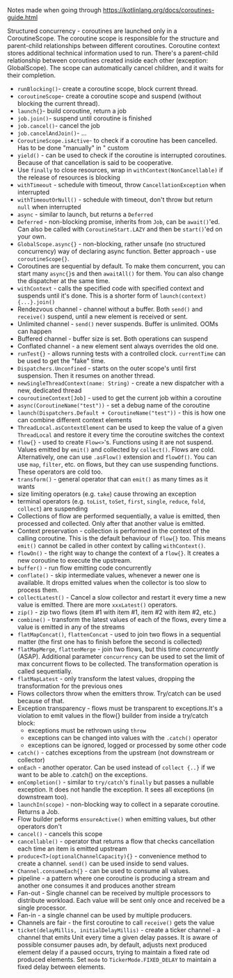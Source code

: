 Notes made when going through https://kotlinlang.org/docs/coroutines-guide.html

Structured concurrency - coroutines are launched only in a CoroutineScope. The coroutine scope is responsible for the
structure and parent-child relationships between different coroutines. Coroutine context stores additional technical
information used to run. There's a parent-child relationship between coroutines created inside each other (exception:
GlobalScope). The scope can automatically cancel children, and it waits for their completion.

* `runBlocking()`- create a coroutine scope, block current thread.
* `coroutineScope`- create a coroutine scope and suspend (without blocking the current thread).
* `launch{}`- build coroutine, return a job
* `job.join()`- suspend until coroutine is finished
* `job.cancel()`- cancel the job
* `job.cancelAndJoin()`- ...
* `CoroutineScope.isActive`- to check if a coroutine has been cancelled. Has to be done "manually" in "
  custom
* `yield()` - can be used to check if the coroutine is interrupted
  coroutines. Because of that cancellation is said to be cooperative.
* Use `finally` to close resources, wrap in `withContext(NonCancellable)` if the release of resources is blocking
* `withTimeout` - schedule with timeout, throw `CancellationException` when interrupted
* `withTimeoutOrNull()` - schedule with timeout, don't throw but return `null` when interrupted
* `async` - similar to launch, but returns a `Deferred`
* `Deferred` - non-blocking promise, inherits from `Job`, can be `await()`'ed. Can also be called
  with `CoroutineStart.LAZY` and then be `start()`'ed on your own.
* `GlobalScope.async{}` - non-blocking, rather unsafe (no structured concurrency) way of declaring async function.
  Better
  approach - use `coroutineScope{}`.
* Coroutines are sequential by default. To make them concurrent, you can start many `async{}`s and then `awaitAll()` for
  them. You can also change the dispatcher at the same time.
* `withContext` - calls the specified code with specified context and suspends until it's done. This is a shorter form
  of `launch(context){...}.join()`
* Rendezvous channel - channel without a buffer. Both `send()` and `receive()` suspend, until a new element is received
  or
  sent.
* Unlimited channel - `send()` never suspends. Buffer is unlimited. OOMs can happen
* Buffered channel - buffer size is set. Both operations can suspend
* Conflated channel - a new element sent always overrides the old one.
* `runTest{}` - allows running tests with a controlled clock. `currentTime` can be used to get the "fake" time.
* `Dispatchers.Unconfined` - starts on the outer scope's until first suspension. Then it resumes on another thread.
* `newSingleThreadContext(name: String)` - create a new dispatcher with a new, dedicated thread
* `couroutineContext[Job]` - used to get the current job within a coroutine
* `async(CoroutineName("test"))` - set a debug name of the coroutine
* `launch(Dispatchers.Default + CoroutineName("test"))` - this is how one can combine different context elements
* `ThreadLocal.asContextElement` can be used to keep the value of a given `ThreadLocal` and restore it every time the
  coroutine switches the context
* `flow{}` - used to create `Flow<>`'s. Functions using it are not suspend. Values emitted by `emit()` and collected
  by `collect()`. Flows are cold. Alternatively, one can use `.asFlow()` extension and `flowOf()`. You can
  use `map`, `filter`, etc. on flows, but they can use suspending functions. These operators are cold too.
* `transform()` - general operator that can `emit()` as many times as it wants
* size limiting operators (e.g. `take`) cause throwing an exception
* terminal operators (e.g. `toList`, `toSet`, `first`, `single`, `reduce`, `fold`, `collect`) are suspending
* Collections of flow are performed sequentially, a value is emitted, then processed and collected. Only after that
  another value is emitted.
* Context preservation - collection is performed in the context of the calling coroutine. This is the default behaviour
  of `flow{}` too. This means `emit()` cannot be called in other context by calling `withContext()`.
* `flowOn()` - the right way to change the context of a `flow{}`. It creates a new coroutine to execute the upstream.
* `buffer()` - run flow emitting code concurrently
* `conflate()` - skip intermediate values, whenever a newer one is available. It drops emitted values when the collector
  is too slow to process them.
* `collectLatest()` - Cancel a slow collector and restart it every time a new value is emitted. There are
  more `xxxLatest()` operators.
* `zip()` - zip two flows (item #1 with item #1, item #2 with item #2, etc.)
* `combine()` - transform the latest values of each of the flows, every time a value is emitted in any of the streams
* `flatMapConcat()`, `flattenConcat` - used to join two flows in a sequential matter (the first one has to finish before
  the second is collected)
* `flatMapMerge`, `flattenMerge` - join two flows, but this time _concurrently_ (ASAP). Additional
  parameter `concurrency` can be used to set the limit of max concurrent flows to be collected. The transformation
  operation is called sequentially.
* `flatMapLatest` - only transform the latest values, dropping the transformation for the previous ones
* Flows collectors throw when the emitters throw. Try/catch can be used because of that.
* Exception transparency - flows must be transparent to exceptions.It's a violation to emit values in the flow{} builder
  from inside a try/catch block:
    * exceptions must be rethrown using `throw`
    * exceptions can be changed into values with the `.catch()` operator
    * exceptions can be ignored, logged or processed by some other code
* `catch()` - catches exceptions from the upstream (not downstream or collector)
* `onEach` - another operator. Can be used instead of `collect {..}` if we want to be able to .catch() on the
  exceptions.
* `onCompletion()` - similar to `try/catch`'s `finally` but passes a nullable exception. It does not handle the
  exception. It sees all exceptions (in downstream too).
* `launchIn(scope)` - non-blocking way to collect in a separate coroutine. Returns a Job.
* Flow builder peforms `ensureActive()` when emitting values, but other operators don't
* `cancel()` - cancels this scope
* `cancellable()` - operator that returns a flow that checks cancellation each time an item is emitted upstream
* `produce<T>(optionalChannelCapacity){}` - convenience method to create a channel. `send()` can be used inside to send
  values.
* `Channel.consumeEach{}` - can be used to consume all values.
* pipeline - a pattern where one coroutine is producing a stream and another one consumes it and produces another stream
* Fan-out - Single channel can be received by multiple processors to distribute workload. Each value will be sent only
  once and
  received be a single processor.
* Fan-in - a single channel can be used by multiple producers.
* Channels are fair - the first coroutine to call `receive()` gets the value
* `ticket(delayMillis, initialDelayMillis)` - create a ticker channel - a channel that emits Unit every time a given
  delay passes. It is aware of possible consumer pauses adn, by default, adjusts next produced element delay if a paused
  occurs, trying to maintain a fixed rate od produced elements. Set `mode` to `TickerMode.FIXED_DELAY` to maintain a
  fixed delay between elements.